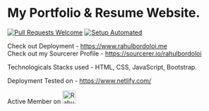 # My Portfolio & Resume Website.
[![Pull Requests Welcome](https://img.shields.io/badge/PRs-welcome-brightgreen.svg?style=flat)](http://makeapullrequest.com)
[![Setup Automated](https://img.shields.io/badge/setup-automated-blue?logo=gitpod)](https://gitpod.io/from-referrer/)

Check out Deployment - https://www.rahulbordoloi.me <br>
Check out my Sourcerer Profile - https://sourcerer.io/rahulbordoloi

Technologicals Stacks used - HTML, CSS, JavaScript, Bootstrap.

Deployment Tested on - https://www.netlify.com/

Active Member on <a href="https://dev.to/rahulbordoloi">
  <img src="https://d2fltix0v2e0sb.cloudfront.net/dev-badge.svg" alt="Rahul Bordoloi's DEV Profile" height="30" width="30">
</a>
 
